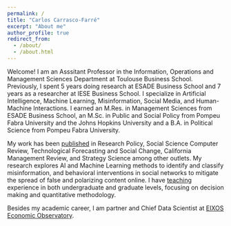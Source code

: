 ```yaml
---
permalink: /
title: "Carlos Carrasco-Farré"
excerpt: "About me"
author_profile: true
redirect_from: 
  - /about/
  - /about.html
---
```



Welcome! I am an Asssitant Professor in the Information, Operations and Management Sciences Department at Toulouse Business School. Previously, I spent 5 years doing research at ESADE Business School and 7 years as a researcher at IESE Business School. I specialize in Artificial Intelligence, Machine Learning, Misinformation, Social Media, and Human-Machine Interactions. I earned an M.Res. in Management Sciences from ESADE Business School, an M.Sc. in Public and Social Policy from Pompeu Fabra University and the Johns Hopkins University and a B.A. in Political Science from Pompeu Fabra University. 

My work has been [published](https://ccfarre.github.io/publications/) in Research Policy, Social Science Computer Review, Technological Forecasting and Social Change, California Management Review, and Strategy Science among other outlets. My research explores AI and Machine Learning methods to identify and classify misinformation, and behavioral interventions in social networks to mitigate the spread of false and polarizing content online. I have [teaching](https://ccfarre.github.io/teaching/) experience in both undergraduate and graduate levels, focusing on decision making and quantitative methodology.

Besides my academic career, I am partner and Chief Data Scientist at [EIXOS Economic Observatory](https://eixos.cat/html/portada-1-eng.html). 
